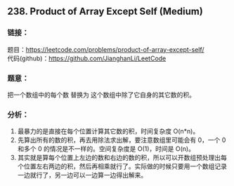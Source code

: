 ## 238. Product of Array Except Self (Medium)

### **链接**：
题目：https://leetcode.com/problems/product-of-array-except-self/  
代码(github)：https://github.com/JianghanLi/LeetCode

### **题意**：
把一个数组中的每个数 替换为 这个数组中除了它自身的其它数的积。

### **分析**：

1. 最暴力的是直接在每个位置计算其它数的积，时间复杂度 O(n*n)。
2. 先算出所有的数的积，再去用除法求出解，要注意数组里可能会有 0，一个 0 和多个 0 的情况是不一样的。空间复杂度是 O(1)，时间是 O(n)。
3. 其实就是算每个位置上左边的数和右边的数的积，所以可以开数组预处理出每个位置左右两边的积，然后再相乘就行了。实际做的时候只要用一个数组记录一边就行了，另一边可以一边算一边得出解来。

